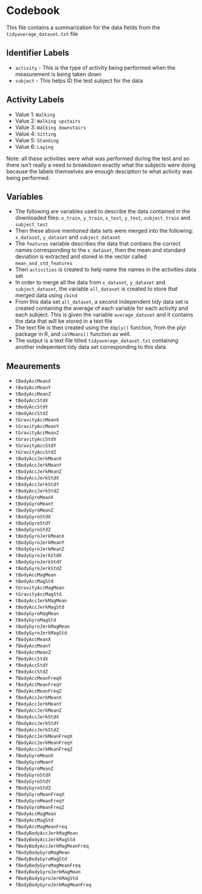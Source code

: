 # Codebook
This file contains a summarization for the data fields from the `tidyaverage_dataset.txt` file

## Identifier Labels
* `activity` - This is the type of activity being performed when the measurement is being taken down
* `subject` - This helps ID the test subject for the data 
 
## Activity Labels
* Value 1: `Walking` 
* Value 2: `Walking upstairs`
* Value 3: `Walking downstairs`
* Value 4: `Sitting`
* Value 5: `Standing`
* Value 6: `Laying`
 
Note: all these activities were what was performed during the test and so there isn't really a need to breakdown exactly what the subjects were doing because the labels themselves are enough desciption to what activity was being performed. 
 
## Variables
* The following are variables used to describe the data contained in the downloaded files: `x_train`, `y_train`, `x_test`, `y_test`, `subject_train` and `subject_test` 
* Then these above mentioned data sets were merged into the following: `x_dataset`, `y_dataset` and `subject_dataset`
* The `features` variable describes the data that contians the correct names corresponding to the `x_dataset`, then the mean and standard deviation is extracted and stored in the vector called `mean_and_std_features` 
* Then `activities` is created to help name the names in the activities data set 
* In order to merge all the data from `x_dataset`, `y_dataset` and `subject_dataset`, the variable `all_dataset` is created to store that merged data using `cbind`
* From this data set `all_dataset`, a second independent tidy data set is created containing the average of each variable for each activity and each subject. This is given the variable `average_dataset` and it contains the data that will be stored in a text file
* The text file is then created using the `ddply()` function, from the plyr package in R, and `colMeans()` function as well. 
* The output is a text file titled `tidyaverage_dataset.txt` containing another indepentent tidy data set corresponding to this data 

## Meaurements 
* `tBodyAccMeanX`
* `tBodyAccMeanY`
* `tBodyAccMeanZ`
* `tBodyAccStdX`
* `tBodyAccStdY`
* `tBodyAccStdZ`
* `tGravityAccMeanX`
* `tGravityAccMeanY`
* `tGravityAccMeanZ`
* `tGravityAccStdX`
* `tGravityAccStdY`
* `tGravityAccStdZ`
* `tBodyAccJerkMeanX`
* `tBodyAccJerkMeanY`
* `tBodyAccJerkMeanZ`
* `tBodyAccJerkStdX`
* `tBodyAccJerkStdY`
* `tBodyAccJerkStdZ`
* `tBodyGyroMeanX`
* `tBodyGyroMeanY`
* `tBodyGyroMeanZ`
* `tBodyGyroStdX`
* `tBodyGyroStdY`
* `tBodyGyroStdZ`
* `tBodyGyroJerkMeanX`
* `tBodyGyroJerkMeanY`
* `tBodyGyroJerkMeanZ`
* `tBodyGyroJerkStdX`
* `tBodyGyroJerkStdY`
* `tBodyGyroJerkStdZ`
* `tBodyAccMagMean`
* `tBodyAccMagStd`
* `tGravityAccMagMean`
* `tGravityAccMagStd`
* `tBodyAccJerkMagMean`
* `tBodyAccJerkMagStd`
* `tBodyGyroMagMean`
* `tBodyGyroMagStd`
* `tBodyGyroJerkMagMean`
* `tBodyGyroJerkMagStd`
* `fBodyAccMeanX`
* `fBodyAccMeanY`
* `fBodyAccMeanZ`
* `fBodyAccStdX`
* `fBodyAccStdY`
* `fBodyAccStdZ`
* `fBodyAccMeanFreqX`
* `fBodyAccMeanFreqY`
* `fBodyAccMeanFreqZ`
* `fBodyAccJerkMeanX`
* `fBodyAccJerkMeanY`
* `fBodyAccJerkMeanZ`
* `fBodyAccJerkStdX`
* `fBodyAccJerkStdY`
* `fBodyAccJerkStdZ`
* `fBodyAccJerkMeanFreqX`
* `fBodyAccJerkMeanFreqY`
* `fBodyAccJerkMeanFreqZ`
* `fBodyGyroMeanX`
* `fBodyGyroMeanY`
* `fBodyGyroMeanZ`
* `fBodyGyroStdX`
* `fBodyGyroStdY`
* `fBodyGyroStdZ`
* `fBodyGyroMeanFreqX`
* `fBodyGyroMeanFreqY`
* `fBodyGyroMeanFreqZ`
* `fBodyAccMagMean`
* `fBodyAccMagStd`
* `fBodyAccMagMeanFreq`
* `fBodyBodyAccJerkMagMean`
* `fBodyBodyAccJerkMagStd`
* `fBodyBodyAccJerkMagMeanFreq`
* `fBodyBodyGyroMagMean`
* `fBodyBodyGyroMagStd`
* `fBodyBodyGyroMagMeanFreq`
* `fBodyBodyGyroJerkMagMean`
* `fBodyBodyGyroJerkMagStd`
* `fBodyBodyGyroJerkMagMeanFreq`
